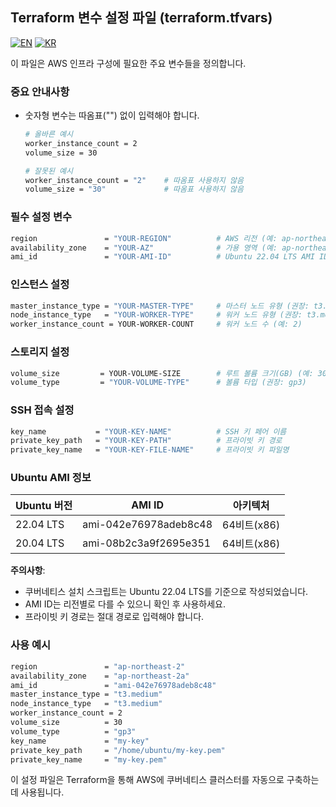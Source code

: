 ## Terraform 변수 설정 파일 (terraform.tfvars)

[![EN](https://img.shields.io/badge/lang-en-blue.svg)](README-vars-en.md) 
[![KR](https://img.shields.io/badge/lang-kr-red.svg)](README-vars-kr.md)

이 파일은 AWS 인프라 구성에 필요한 주요 변수들을 정의합니다.

### 중요 안내사항
- 숫자형 변수는 따옴표("") 없이 입력해야 합니다.
  ```bash
  # 올바른 예시
  worker_instance_count = 2
  volume_size = 30
  
  # 잘못된 예시
  worker_instance_count = "2"    # 따옴표 사용하지 않음
  volume_size = "30"             # 따옴표 사용하지 않음
  ```

### 필수 설정 변수
```bash
region               = "YOUR-REGION"          # AWS 리전 (예: ap-northeast-2)
availability_zone    = "YOUR-AZ"              # 가용 영역 (예: ap-northeast-2a)
ami_id               = "YOUR-AMI-ID"          # Ubuntu 22.04 LTS AMI ID
```

### 인스턴스 설정
```bash
master_instance_type = "YOUR-MASTER-TYPE"     # 마스터 노드 유형 (권장: t3.medium)
node_instance_type   = "YOUR-WORKER-TYPE"     # 워커 노드 유형 (권장: t3.medium)
worker_instance_count = YOUR-WORKER-COUNT     # 워커 노드 수 (예: 2)
```

### 스토리지 설정
```bash
volume_size         = YOUR-VOLUME-SIZE        # 루트 볼륨 크기(GB) (예: 30)
volume_type         = "YOUR-VOLUME-TYPE"      # 볼륨 타입 (권장: gp3)
```

### SSH 접속 설정
```bash
key_name           = "YOUR-KEY-NAME"          # SSH 키 페어 이름
private_key_path   = "YOUR-KEY-PATH"          # 프라이빗 키 경로
private_key_name   = "YOUR-KEY-FILE-NAME"     # 프라이빗 키 파일명
```

### Ubuntu AMI 정보
| Ubuntu 버전 | AMI ID | 아키텍처 |
|------------|---------|----------|
| 22.04 LTS | ami-042e76978adeb8c48 | 64비트(x86) |
| 20.04 LTS | ami-08b2c3a9f2695e351 | 64비트(x86) |

**주의사항**: 
- 쿠버네티스 설치 스크립트는 Ubuntu 22.04 LTS를 기준으로 작성되었습니다.
- AMI ID는 리전별로 다를 수 있으니 확인 후 사용하세요.
- 프라이빗 키 경로는 절대 경로로 입력해야 합니다.

### 사용 예시
```bash
region               = "ap-northeast-2"
availability_zone    = "ap-northeast-2a"
ami_id               = "ami-042e76978adeb8c48"
master_instance_type = "t3.medium"
node_instance_type   = "t3.medium"
worker_instance_count = 2
volume_size          = 30
volume_type          = "gp3"
key_name             = "my-key"
private_key_path     = "/home/ubuntu/my-key.pem"
private_key_name     = "my-key.pem"
```

이 설정 파일은 Terraform을 통해 AWS에 쿠버네티스 클러스터를 자동으로 구축하는 데 사용됩니다.